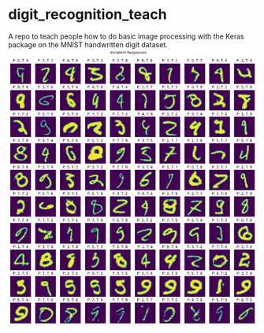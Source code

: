 # digit_recognition_teach
A repo to teach people how to do basic image processing with the Keras package on the MNIST handwritten digit dataset. 
![imgofdigits](https://github.com/EngiTom/digit_recognition_teach/blob/main/wrongans.jpg?raw=true)
